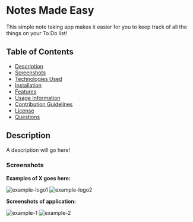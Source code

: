 # Notes Made Easy
This simple note taking app makes it easier for you to keep track of all the things on your To Do list!

## Table of Contents
- [Description](#description)
- [Screenshots](#screenshots)
- [Technologies Used](#technologies-used)
- [Installation](#installation)
- [Features](#features)
- [Usage Information](#usage-information)
- [Contribution Guidelines](#contribution-guidelines)
- [License](#license)
- [Questions](#questions)

## Description

A description will go here!

### Screenshots
**Examples of X goes here:**

![example-logo1](./example-goes-here)
![example-logo2](./example-goes-here)


**Screenshots of application:**

![example-1](./example-goes-here)
![example-2](./example-goes-here)
